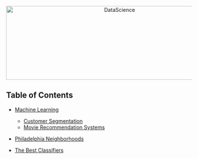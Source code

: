 <p align="center">
  <a href="https://github.com/geniuslifedesign/Projects.github.io">
    <img alt="DataScience" title="DataScience" src="https://github.com/geniuslifedesign/Projects.github.io/blob/master/Images/data-visualization.png" width="600" height="200">
  </a>
</p>

<!-- START doctoc generated TOC please keep comment here to allow auto update -->
<!-- DON'T EDIT THIS SECTION, INSTEAD RE-RUN doctoc TO UPDATE -->

## Table of Contents
- [Machine Learning](https://github.com/geniuslifedesign/Projects.github.io/tree/master/Machine_Learning)
  - [Customer Segmentation](https://github.com/geniuslifedesign/Projects.github.io/tree/master/Machine_Learning/Customer_Segmentation/K-Means-Customer-Segmentation.ipynb)
  - [Movie Recommendation Systems](https://github.com/geniuslifedesign/Projects.github.io/tree/master/Machine_Learning/Movie_Recommendation_Systems)
  
- [Philadelphia Neighborhoods](https://github.com/geniuslifedesign/Projects.github.io/tree/master/Philadelphia_Neighborhoods/Philadelphia-Neighborhoods.ipynb)
  
- [The Best Classifiers](https://github.com/geniuslifedesign/Projects.github.io/tree/master/The_Best_Classifiers/Loan-Project.ipynb)